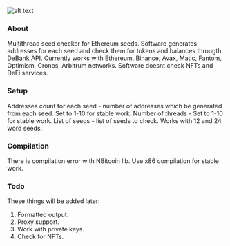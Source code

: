 ![alt text](https://github.com/gaugaudu45/debank-seed-checker/blob/main/Untitled.png?raw=true)

### About
Multithread seed checker for Ethereum seeds. Software generates addresses for each seed and check them for tokens and balances througth DeBank API. Currently works with Ethereum, Binance, Avax, Matic, Fantom, Optimism, Cronos, Arbitrum networks. Software doesnt check NFTs and DeFi services.

### Setup
Addresses count for each seed - number of addresses which be generated from each seed. Set to 1-10 for stable work.
Number of threads - Set to 1-10 for stable work.
List of seeds - list of seeds to check. Works with 12 and 24 word seeds.

### Compilation
There is compilation error with NBitcoin lib. Use x86 compilation for stable work.

### Todo
These things will be added later:
1. Formatted output.
2. Proxy support.
3. Work with private keys.
4. Check for NFTs.

